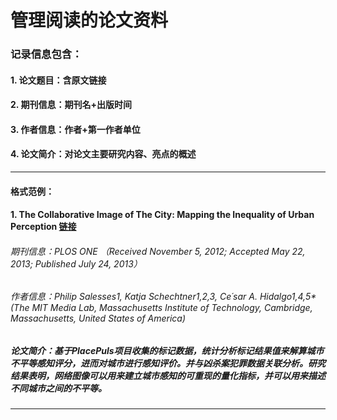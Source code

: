 # 管理阅读的论文资料
### 记录信息包含：
#### 1. 论文题目：含原文链接
#### 2. 期刊信息：期刊名+出版时间
#### 3. 作者信息：作者+第一作者单位
#### 4. 论文简介：对论文主要研究内容、亮点的概述
---
#### 格式范例：  
#### 1. The Collaborative Image of The City: Mapping the Inequality of Urban Perception [链接](https://journals.plos.org/plosone/article?id=10.1371/journal.pone.0068400)
###### 期刊信息：PLOS ONE （Received November 5, 2012; Accepted May 22, 2013; Published July 24, 2013）
###### 作者信息：Philip Salesses1, Katja Schechtner1,2,3, Ce´sar A. Hidalgo1,4,5* (The MIT Media Lab, Massachusetts Institute of Technology, Cambridge, Massachusetts, United States of America)
##### 论文简介：基于PlacePuls项目收集的标记数据，统计分析标记结果值来解算城市不平等感知评分，进而对城市进行感知评价。并与凶杀案犯罪数据关联分析。研究结果表明，网络图像可以用来建立城市感知的可重现的量化指标，并可以用来描述不同城市之间的不平等。
---
